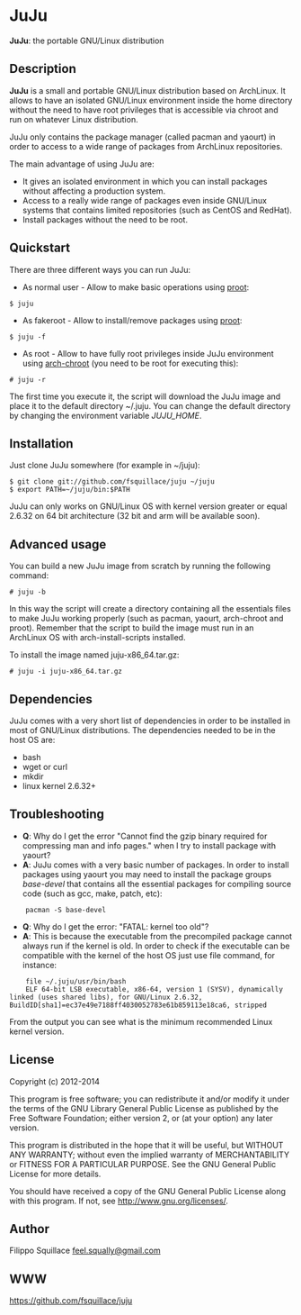 JuJu
====
**JuJu**: the portable GNU/Linux distribution

Description
-----------
**JuJu** is a small and portable GNU/Linux distribution based on ArchLinux.
It allows to have an isolated GNU/Linux environment inside the home directory
without the need to have root privileges that is accessible via chroot and run
on whatever Linux distribution.

JuJu only contains the package manager (called pacman and yaourt) in order to access
to a wide range of packages from ArchLinux repositories.

The main advantage of using JuJu are:
- It gives an isolated environment in which you can install packages without affecting a production system.
- Access to a really wide range of packages even inside GNU/Linux systems that contains limited repositories (such as CentOS and RedHat).
- Install packages without the need to be root.

Quickstart
----------
There are three different ways you can run JuJu:

- As normal user - Allow to make basic operations using [proot](https://wiki.archlinux.org/index.php/Proot):
```
$ juju
```
- As fakeroot - Allow to install/remove packages using [proot](https://wiki.archlinux.org/index.php/Proot):
```
$ juju -f
```
- As root - Allow to have fully root privileges inside JuJu environment using [arch-chroot](https://wiki.archlinux.org/index.php/Chroot) (you need to be root for executing this):
```
# juju -r
```

The first time you execute it, the script will download the JuJu image and place it
to the default directory ~/.juju.
You can change the default directory by changing the environment variable *JUJU\_HOME*.

Installation
------------
Just clone JuJu somewhere (for example in ~/juju):

    $ git clone git://github.com/fsquillace/juju ~/juju
    $ export PATH=~/juju/bin:$PATH

JuJu can only works on GNU/Linux OS with kernel version greater or equal
2.6.32 on 64 bit architecture (32 bit and arm will be available soon).

Advanced usage
--------------
You can build a new JuJu image from scratch by running the following command:

    # juju -b

In this way the script will create a directory containing all the essentials
files to make JuJu working properly (such as pacman, yaourt, arch-chroot and proot).
Remember that the script to build the image must run in an ArchLinux OS with
arch-install-scripts installed.

To install the image named juju-x86\_64.tar.gz:

    # juju -i juju-x86_64.tar.gz

Dependencies
------------
JuJu comes with a very short list of dependencies in order to be installed in most
of GNU/Linux distributions. The dependencies needed to be in the host OS are:
- bash
- wget or curl
- mkdir
- linux kernel 2.6.32+

Troubleshooting
---------------
- **Q**: Why do I get the error "Cannot find the gzip binary required for compressing man and info pages." when I try to install package with yaourt?
- **A**: JuJu comes with a very basic number of packages.
In order to install packages using yaourt you may need to install the package groups *base-devel*
that contains all the essential packages for compiling source code (such as gcc, make, patch, etc):

```
    pacman -S base-devel
```

- **Q**: Why do I get the error: "FATAL: kernel too old"?
- **A**: This is because the executable from the precompiled package cannot
always run if the kernel is old.
In order to check if the executable can be compatible with the kernel of
the host OS just use file command, for instance:

```
    file ~/.juju/usr/bin/bash
    ELF 64-bit LSB executable, x86-64, version 1 (SYSV), dynamically linked (uses shared libs), for GNU/Linux 2.6.32, BuildID[sha1]=ec37e49e7188ff4030052783e61b859113e18ca6, stripped
```

From the output you can see what is the minimum recommended Linux kernel version.

License
-------
Copyright (c) 2012-2014

This program is free software; you can redistribute it and/or modify it
under the terms of the GNU Library General Public License as published
by the Free Software Foundation; either version 2, or (at your option)
any later version.

This program is distributed in the hope that it will be useful,
but WITHOUT ANY WARRANTY; without even the implied warranty of
MERCHANTABILITY or FITNESS FOR A PARTICULAR PURPOSE.  See the
GNU General Public License for more details.

You should have received a copy of the GNU General Public License
along with this program.  If not, see <http://www.gnu.org/licenses/>.

## Author
Filippo Squillace <feel.squally@gmail.com>

## WWW
https://github.com/fsquillace/juju
